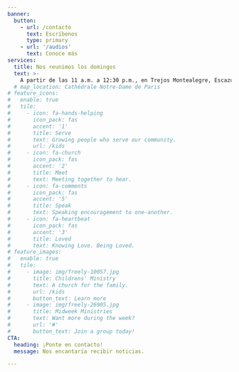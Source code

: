 ```yaml
---
banner:
  button:
    - url: /contacto
      text: Escríbenos
      type: primary
    - url: '/audios'
      text: Conoce más
services:
  title: Nos reunimos los domingos
  text: >-
    A partir de las 11 a.m. a 12:30 p.m., en Trejos Montealegre, Escazú, San José, Costa Rica
  # map_location: Cathédrale Notre-Dame de Paris
# feature_icons:
#   enable: true
#   tile:
#     - icon: fa-hands-helping
#       icon_pack: fas
#       accent: '1'
#       title: Serve
#       text: Growing people who serve our community.
#       url: /kids
#     - icon: fa-church
#       icon_pack: fas
#       accent: '2'
#       title: Meet
#       text: Meeting together to hear.
#     - icon: fa-comments
#       icon_pack: fas
#       accent: '5'
#       title: Speak
#       text: Speaking encouragement to one-another.
#     - icon: fa-heartbeat
#       icon_pack: fas
#       accent: '3'
#       title: Loved
#       text: Knowing Love. Being Loved.
# feature_images:
#   enable: true
#   tile:
#     - image: img/freely-10057.jpg
#       title: Childrens' Ministry
#       text: A church for the family.
#       url: /kids
#       button_text: Learn more
#     - image: img/freely-26905.jpg
#       title: Midweek Ministries
#       text: Want more during the week?
#       url: '#'
#       button_text: Join a group today!
CTA:
  heading: ¡Ponte en contacto!
  message: Nos encantaría recibir noticias.

---
```

